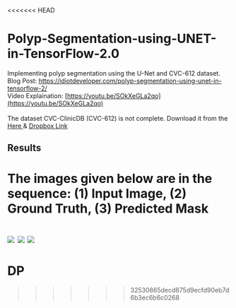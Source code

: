 <<<<<<< HEAD
# Polyp-Segmentation-using-UNET-in-TensorFlow-2.0

Implementing polyp segmentation using the U-Net and CVC-612 dataset. <br/>
Blog Post: https://idiotdeveloper.com/polyp-segmentation-using-unet-in-tensorflow-2/ <br/>
Video Explaination: [https://youtu.be/SOkXeGLa2qo](https://youtu.be/SOkXeGLa2qo)
<br/>
<br/>
The dataset CVC-ClinicDB (CVC-612) is not complete. Download it from the <a href="https://polyp.grand-challenge.org/CVCClinicDB/"> Here </a> 
 & <a href="https://www.dropbox.com/s/p5qe9eotetjnbmq/CVC-ClinicDB.rar?dl=0"> Dropbox Link </a>

## Results
The images given below are in the sequence: (1) Input Image, (2) Ground Truth, (3) Predicted Mask <br/><br/>
<img src="results/1.png">
<img src="results/2.png">
<img src="results/3.png">
=======
# DP
>>>>>>> 32530865decd875d9ecfd90eb7d6b3ec6b6c0268
